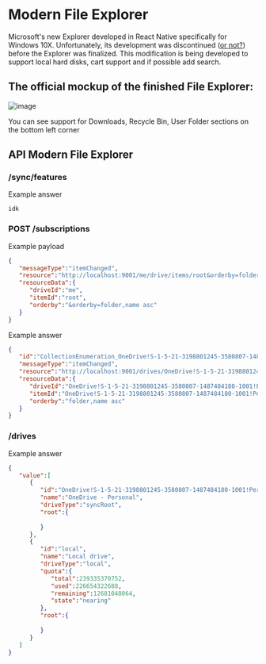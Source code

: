 # Modern File Explorer
Microsoft's new Explorer developed in React Native specifically for Windows 10X. Unfortunately, its development was discontinued ([or not?](https://www.windowscentral.com/software-apps/windows-11/exclusive-microsoft-readies-groundbreaking-ai-focused-windows-release-as-new-leadership-takes-the-helm)) before the Explorer was finalized. 
This modification is being developed to support local hard disks, cart support and if possible add search.
## The official mockup of the finished File Explorer:
![image](https://github.com/efsfssf/Modern-File-Explorer-For-Windows-Core-OS/assets/29039987/99e25adb-0d36-46ea-8419-8a195c814adb)

You can see support for Downloads, Recycle Bin, User Folder sections on the bottom left corner

## API Modern File Explorer
### /sync/features
Example answer
```
idk
```

### POST /subscriptions
Example payload
```JSON
{
   "messageType":"itemChanged",
   "resource":"http://localhost:9001/me/drive/items/root&orderby=folder,name asc",
   "resourceData":{
      "driveId":"me",
      "itemId":"root",
      "orderby":"&orderby=folder,name asc"
   }
}
```
Example answer
```JSON
{
   "id":"CollectionEnumeration_OneDrive!S-1-5-21-3198801245-3580807-1487484180-1001!Personal|B0CE1D74A0C7A4D8!103_OneDrive!S-1-5-21-3198801245-3580807-1487484180-1001!Personal|B0CE1D74A0C7A4D8!103_folder,name asc",
   "messageType":"itemChanged",
   "resource":"http://localhost:9001/drives/OneDrive!S-1-5-21-3198801245-3580807-1487484180-1001!Personal|B0CE1D74A0C7A4D8!103/items/OneDrive!S-1-5-21-3198801245-3580807-1487484180-1001!Personal|B0CE1D74A0C7A4D8!103",
   "resourceData":{
      "driveId":"OneDrive!S-1-5-21-3198801245-3580807-1487484180-1001!Personal|B0CE1D74A0C7A4D8!103",
      "itemId":"OneDrive!S-1-5-21-3198801245-3580807-1487484180-1001!Personal|B0CE1D74A0C7A4D8!103",
      "orderby":"folder,name asc"
   }
}
```

### /drives 
Example answer
```JSON
{
   "value":[
      {
         "id":"OneDrive!S-1-5-21-3198801245-3580807-1487484180-1001!Personal|B0CE1D74A0C7A4D8!103",
         "name":"OneDrive - Personal",
         "driveType":"syncRoot",
         "root":{
            
         }
      },
      {
         "id":"local",
         "name":"Local drive",
         "driveType":"local",
         "quota":{
            "total":239335370752,
            "used":226654322688,
            "remaining":12681048064,
            "state":"nearing"
         },
         "root":{
            
         }
      }
   ]
}
```

